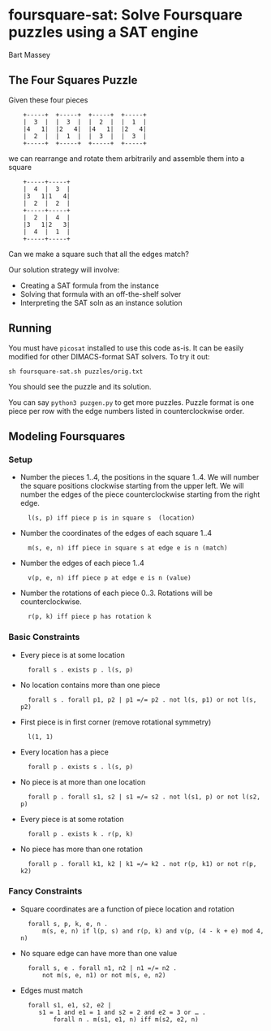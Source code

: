 # foursquare-sat: Solve Foursquare puzzles using a SAT engine
Bart Massey

## The Four Squares Puzzle

Given these four pieces

        +-----+  +-----+  +-----+  +-----+
        |  3  |  |  3  |  |  2  |  |  1  |
        |4   1|  |2   4|  |4   1|  |2   4|
        |  2  |  |  1  |  |  3  |  |  3  |
        +-----+  +-----+  +-----+  +-----+

we can rearrange and rotate them arbitrarily and assemble
them into a square

        +-----+-----+
        |  4  |  3  |
        |3   1|1   4|
        |  2  |  2  |
        +-----+-----+
        |  2  |  4  |
        |3   1|2   3|
        |  4  |  1  |
        +-----+-----+

Can we make a square such that all the edges match?

Our solution strategy will involve:

* Creating a SAT formula from the instance
* Solving that formula with an off-the-shelf solver
* Interpreting the SAT soln as an instance solution 

## Running

You must have `picosat` installed to use this code as-is. It
can be easily modified for other DIMACS-format SAT
solvers. To try it out:

    sh foursquare-sat.sh puzzles/orig.txt

You should see the puzzle and its solution.

You can say `python3 puzgen.py` to get more puzzles. Puzzle
format is one piece per row with the edge numbers listed in
counterclockwise order.

## Modeling Foursquares

### Setup

* Number the pieces 1..4, the positions in the square
  1..4. We will number the square positions clockwise
  starting from the upper left. We will number the edges of
  the piece counterclockwise starting from the right edge.

        l(s, p) iff piece p is in square s  (location)

* Number the coordinates of the edges of each square 1..4

        m(s, e, n) iff piece in square s at edge e is n (match)

* Number the edges of each piece 1..4

        v(p, e, n) iff piece p at edge e is n (value)

* Number the rotations of each piece 0..3. Rotations will be
  counterclockwise.

        r(p, k) iff piece p has rotation k


### Basic Constraints

* Every piece is at some location

        forall s . exists p . l(s, p)

* No location contains more than one piece

        forall s . forall p1, p2 | p1 =/= p2 . not l(s, p1) or not l(s, p2)

* First piece is in first corner (remove rotational
  symmetry)
  
        l(1, 1)

* Every location has a piece

        forall p . exists s . l(s, p)

* No piece is at more than one location

        forall p . forall s1, s2 | s1 =/= s2 . not l(s1, p) or not l(s2, p)

* Every piece is at some rotation

        forall p . exists k . r(p, k)

* No piece has more than one rotation

        forall p . forall k1, k2 | k1 =/= k2 . not r(p, k1) or not r(p, k2)

### Fancy Constraints

* Square coordinates are a function of piece location and rotation

        forall s, p, k, e, n .
            m(s, e, n) if l(p, s) and r(p, k) and v(p, (4 - k + e) mod 4, n)

* No square edge can have more than one value

        forall s, e . forall n1, n2 | n1 =/= n2 .
            not m(s, e, n1) or not m(s, e, n2)

* Edges must match

        forall s1, e1, s2, e2 |
           s1 = 1 and e1 = 1 and s2 = 2 and e2 = 3 or … .
               forall n . m(s1, e1, n) iff m(s2, e2, n)
